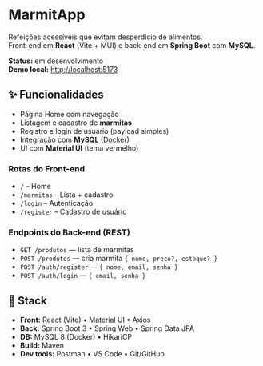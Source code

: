 <h1>MarmitApp</h1>

<p>
  Refeições acessíveis que evitam desperdício de alimentos.<br>
  Front-end em <strong>React</strong> (Vite + MUI) e back-end em <strong>Spring Boot</strong> com <strong>MySQL</strong>.
</p>

<p>
  <strong>Status:</strong> em desenvolvimento<br>
  <strong>Demo local:</strong> <a href="http://localhost:5173" target="_blank" rel="noopener">http://localhost:5173</a>
</p>

<h2>✨ Funcionalidades</h2>
<ul>
  <li>Página Home com navegação</li>
  <li>Listagem e cadastro de <strong>marmitas</strong></li>
  <li>Registro e login de usuário (payload simples)</li>
  <li>Integração com <strong>MySQL</strong> (Docker)</li>
  <li>UI com <strong>Material UI</strong> (tema vermelho)</li>
</ul>

<h3>Rotas do Front-end</h3>
<ul>
  <li><code>/</code> – Home</li>
  <li><code>/marmitas</code> – Lista + cadastro</li>
  <li><code>/login</code> – Autenticação</li>
  <li><code>/register</code> – Cadastro de usuário</li>
</ul>

<h3>Endpoints do Back-end (REST)</h3>
<ul>
  <li><code>GET /produtos</code> — lista de marmitas</li>
  <li><code>POST /produtos</code> — cria marmita <code>{ nome, preco?, estoque? }</code></li>
  <li><code>POST /auth/register</code> — <code>{ nome, email, senha }</code></li>
  <li><code>POST /auth/login</code> — <code>{ email, senha }</code></li>
</ul>

<h2>🧱 Stack</h2>
<ul>
  <li><strong>Front:</strong> React (Vite) • Material UI • Axios</li>
  <li><strong>Back:</strong> Spring Boot 3 • Spring Web • Spring Data JPA</li>
  <li><strong>DB:</strong> MySQL 8 (Docker) • HikariCP</li>
  <li><strong>Build:</strong> Maven</li>
  <li><strong>Dev tools:</strong> Postman • VS Code • Git/GitHub</li>
</ul>
